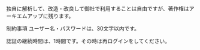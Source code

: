 独自に解析して、改造・改良して御社で利用することは自由ですが、著作権はアーキエムアップに残ります。


制約事項
ユーザー名・パスワードは、30文字以内です。

認証の継続時間は、1時間です。その時は再ログインをしてください。


